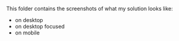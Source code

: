 This folder contains the screenshots of what my solution looks like:
- on desktop
- on desktop focused
- on mobile
